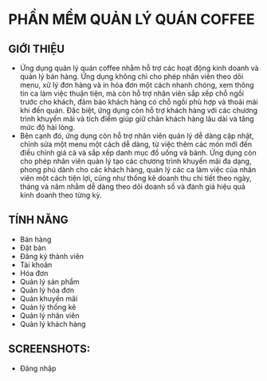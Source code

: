 # PHẦN MỀM QUẢN LÝ QUÁN COFFEE
## GIỚI THIỆU
- Ứng dụng quản lý quán coffee nhằm hỗ trợ các hoạt động kinh doanh và quản lý bán hàng. Ứng dụng không chỉ cho phép nhân viên theo dõi menu, xử lý đơn hàng và in hóa đơn một cách nhanh chóng, xem thông tin ca làm việc thuận tiện, mà còn hỗ trợ nhân viên sắp xếp chỗ ngồi trước cho khách, đảm bảo khách hàng có chỗ ngồi phù hợp và thoải mái khi đến quán. Đặc biệt, ứng dụng còn hỗ trợ khách hàng với các chương trình khuyến mãi và tích điểm giúp giữ chân khách hàng lâu dài và tăng mức độ hài lòng.
- Bên cạnh đó, ứng dụng còn hỗ trợ nhân viên quản lý dễ dàng cập nhật, chỉnh sửa một menu một cách dễ dàng, từ việc thêm các món mới đến điều chỉnh giá cả và sắp xếp danh mục đồ uống và bánh. Ứng dụng còn cho phép nhân viên quản lý tạo các chương trình khuyến mãi đa dạng, phong phú dành cho các khách hàng, quản lý các ca làm việc của nhân viên một cách tiện lợi, cũng như thống kê doanh thu chi tiết theo ngày, tháng và năm nhằm dễ dàng theo dõi doanh số và đánh giá hiệu quả kinh doanh theo từng kỳ.
## TÍNH NĂNG
- Bán hàng
- Đặt bàn
- Đăng ký thành viên
- Tài khoản
- Hóa đơn
- Quản lý sản phẩm
- Quản lý hóa đơn
- Quản khuyến mãi
- Quản lý thống kê
- Quản lý nhân viên
- Quản lý khách hàng
## SCREENSHOTS:
- Đăng nhập
  
